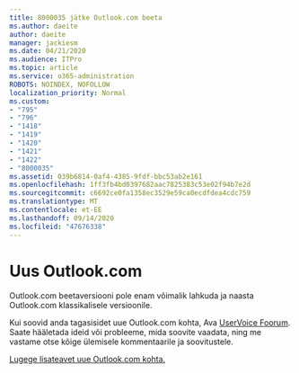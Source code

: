 ```yaml
---
title: 8000035 jätke Outlook.com beeta
ms.author: daeite
author: daeite
manager: jackiesm
ms.date: 04/21/2020
ms.audience: ITPro
ms.topic: article
ms.service: o365-administration
ROBOTS: NOINDEX, NOFOLLOW
localization_priority: Normal
ms.custom:
- "795"
- "796"
- "1418"
- "1419"
- "1420"
- "1421"
- "1422"
- "8000035"
ms.assetid: 039b6814-0af4-4385-9fdf-bbc53ab2e161
ms.openlocfilehash: 1ff3fb4bd0397682aac7825383c53e02f94b7e2d
ms.sourcegitcommit: c6692ce0fa1358ec3529e59ca0ecdfdea4cdc759
ms.translationtype: MT
ms.contentlocale: et-EE
ms.lasthandoff: 09/14/2020
ms.locfileid: "47676338"
---
```

# <a name="the-new-outlookcom"></a>Uus Outlook.com

Outlook.com beetaversiooni pole enam võimalik lahkuda ja naasta Outlook.com klassikalisele versioonile.
  
Kui soovid anda tagasisidet uue Outlook.com kohta, Ava [UserVoice Foorum](https://go.microsoft.com/fwlink/p/?linkid=851599). Saate hääletada ideid või probleeme, mida soovite vaadata, ning me vastame otse kõige ülemisele kommentaarile ja soovitustele.
  
[Lugege lisateavet uue Outlook.com kohta.](https://go.microsoft.com/fwlink/p/?linkid=874356)
  